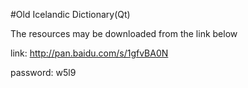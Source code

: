 #Old Icelandic Dictionary(Qt)

The resources may be downloaded from the link below

link: http://pan.baidu.com/s/1gfvBA0N 

password: w5l9
